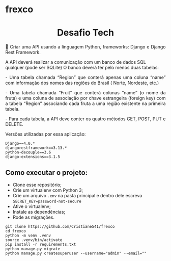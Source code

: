 # frexco

<h1 align="center">Desafio Tech</h1> 


<p align="justify">🚀  Criar uma API usando a linguagem Python, frameworks: Django e Django Rest Framework.</p>
 A API deverá realizar a comunicação com um banco de dados SQL qualquer (pode ser SQLite)
 O banco deverá ter pelo menos duas tabelas: </p>
<p align="justify">       - Uma tabela chamada “Region” que conterá apenas uma coluna “name” com informação dos nomes das regiões do Brasil ( Norte, Nordeste, etc.)</p>
<p align="justify">          - Uma tabela chamada “Fruit” que conterá colunas “name” (o nome da fruta) e uma coluna de associação por chave estrangeira (foreign key) com a tabela “Region” associando cada fruta a uma região existente na primeira tabela.</p>
<p align="justify">- Para cada tabela, a API deve conter os quatro métodos GET, POST, PUT e DELETE.</p>

<p align="left"> Versões utilizadas por essa aplicação: <br>
 
```
Django==4.0.*
djangorestframework==3.13.*
python-decouple==3.6
django-extensions==3.1.5
```
<h2 align="left">Como executar o projeto:</h2> 

- Clone esse repositório; <br>
- Crie um virtualenv com Python 3; <br>
- Crie um arquivo `.env` na pasta principal e dentro dele escreva `SECRET_KEY=password-not-secure`
- Ative o virtualenv; <br>
- Instale as dependências; <br>
- Rode as migrações.

```
git clone https://github.com/Cristiane541/frexco
cd frexco
python -m venv .venv
source .venv/bin/activate
pip install -r requirements.txt
python manage.py migrate
python manage.py createsuperuser --username="admin" --email=""
```
